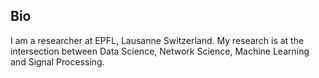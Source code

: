 ## Bio

I am a researcher at EPFL, Lausanne Switzerland. My research is at the intersection between Data Science, Network Science, Machine Learning and Signal Processing.

